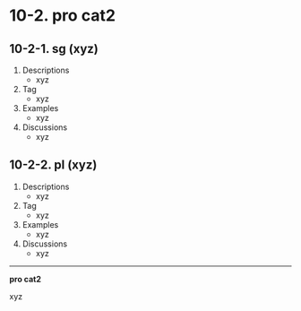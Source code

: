 # 10-2. pro cat2

## 10-2-1. sg (xyz)

1. Descriptions
    - xyz
2. Tag
    - xyz
3. Examples
    - xyz
4. Discussions
    - xyz

## 10-2-2. pl (xyz)

1. Descriptions
    - xyz
2. Tag
    - xyz
3. Examples
    - xyz
4. Discussions
    - xyz

---

**pro cat2**

xyz
